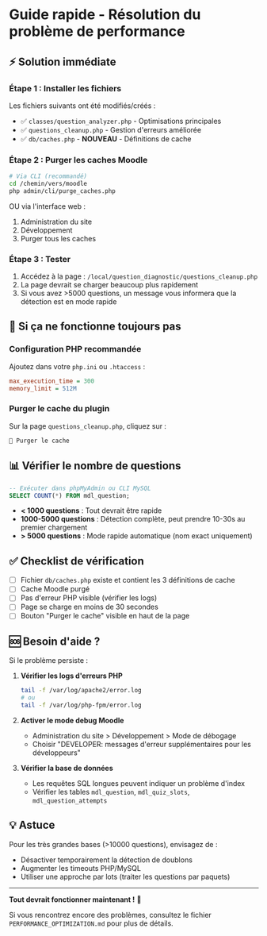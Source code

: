 # Guide rapide - Résolution du problème de performance

## ⚡ Solution immédiate

### Étape 1 : Installer les fichiers
Les fichiers suivants ont été modifiés/créés :
- ✅ `classes/question_analyzer.php` - Optimisations principales
- ✅ `questions_cleanup.php` - Gestion d'erreurs améliorée
- ✅ `db/caches.php` - **NOUVEAU** - Définitions de cache

### Étape 2 : Purger les caches Moodle
```bash
# Via CLI (recommandé)
cd /chemin/vers/moodle
php admin/cli/purge_caches.php
```

OU via l'interface web :
1. Administration du site
2. Développement
3. Purger tous les caches

### Étape 3 : Tester
1. Accédez à la page : `/local/question_diagnostic/questions_cleanup.php`
2. La page devrait se charger beaucoup plus rapidement
3. Si vous avez >5000 questions, un message vous informera que la détection est en mode rapide

## 🔧 Si ça ne fonctionne toujours pas

### Configuration PHP recommandée

Ajoutez dans votre `php.ini` ou `.htaccess` :

```ini
max_execution_time = 300
memory_limit = 512M
```

### Purger le cache du plugin

Sur la page `questions_cleanup.php`, cliquez sur :
```
🔄 Purger le cache
```

## 📊 Vérifier le nombre de questions

```sql
-- Exécuter dans phpMyAdmin ou CLI MySQL
SELECT COUNT(*) FROM mdl_question;
```

- **< 1000 questions** : Tout devrait être rapide
- **1000-5000 questions** : Détection complète, peut prendre 10-30s au premier chargement
- **> 5000 questions** : Mode rapide automatique (nom exact uniquement)

## ✅ Checklist de vérification

- [ ] Fichier `db/caches.php` existe et contient les 3 définitions de cache
- [ ] Cache Moodle purgé
- [ ] Pas d'erreur PHP visible (vérifier les logs)
- [ ] Page se charge en moins de 30 secondes
- [ ] Bouton "Purger le cache" visible en haut de la page

## 🆘 Besoin d'aide ?

Si le problème persiste :

1. **Vérifier les logs d'erreurs PHP**
   ```bash
   tail -f /var/log/apache2/error.log
   # ou
   tail -f /var/log/php-fpm/error.log
   ```

2. **Activer le mode debug Moodle**
   - Administration du site > Développement > Mode de débogage
   - Choisir "DEVELOPER: messages d'erreur supplémentaires pour les développeurs"

3. **Vérifier la base de données**
   - Les requêtes SQL longues peuvent indiquer un problème d'index
   - Vérifier les tables `mdl_question`, `mdl_quiz_slots`, `mdl_question_attempts`

## 💡 Astuce

Pour les très grandes bases (>10000 questions), envisagez de :
- Désactiver temporairement la détection de doublons
- Augmenter les timeouts PHP/MySQL
- Utiliser une approche par lots (traiter les questions par paquets)

---

**Tout devrait fonctionner maintenant !** 🎉

Si vous rencontrez encore des problèmes, consultez le fichier `PERFORMANCE_OPTIMIZATION.md` pour plus de détails.

